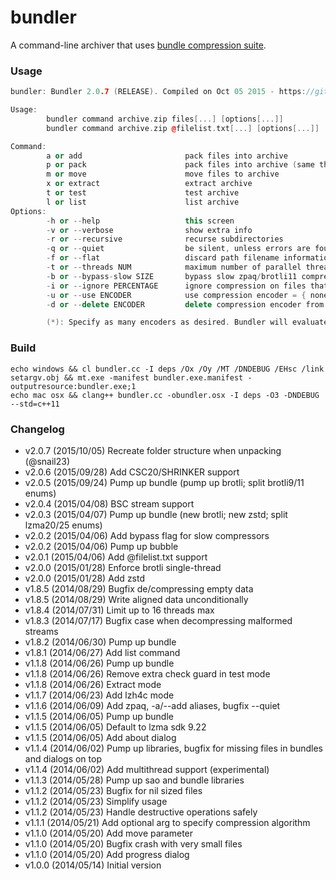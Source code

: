 bundler
=======

A command-line archiver that uses [bundle compression suite](https://github.com/r-lyeh/bundle).

### Usage
```c++
bundler: Bundler 2.0.7 (RELEASE). Compiled on Oct 05 2015 - https://github.com/r-lyeh/bundler

Usage:
        bundler command archive.zip files[...] [options[...]]
        bundler command archive.zip @filelist.txt[...] [options[...]]

Command:
        a or add                       pack files into archive
        p or pack                      pack files into archive (same than above)
        m or move                      move files to archive
        x or extract                   extract archive
        t or test                      test archive
        l or list                      list archive
Options:
        -h or --help                   this screen
        -v or --verbose                show extra info
        -r or --recursive              recurse subdirectories
        -q or --quiet                  be silent, unless errors are found
        -f or --flat                   discard path filename information, if using --pack or --move
        -t or --threads NUM            maximum number of parallel threads, if possible. defaults to 8 (threads)
        -b or --bypass-slow SIZE       bypass slow zpaq/brotli11 compressors on files larger than given size (in KiB). defaults to 0 (disabled)
        -i or --ignore PERCENTAGE      ignore compression on files that compress less than given treshold percentage. defaults to 95.0 (percent)
        -u or --use ENCODER            use compression encoder = { none, all, lz4f, lzma20 (default), lzip, lzma25, deflate, shoco, zpaq, lz4, brotli9, zstd, bsc, brotli11, shrinker, csc20 } (*)
        -d or --delete ENCODER         delete compression encoder from useable list (useful after -u all)

        (*): Specify as many encoders as desired. Bundler will evaluate and choose the best compressor for each file.
```

### Build
```
echo windows && cl bundler.cc -I deps /Ox /Oy /MT /DNDEBUG /EHsc /link setargv.obj && mt.exe -manifest bundler.exe.manifest -outputresource:bundler.exe;1
echo mac osx && clang++ bundler.cc -obundler.osx -I deps -O3 -DNDEBUG --std=c++11
```

### Changelog
- v2.0.7 (2015/10/05) Recreate folder structure when unpacking (@snail23)
- v2.0.6 (2015/09/28) Add CSC20/SHRINKER support
- v2.0.5 (2015/09/24) Pump up bundle (pump up brotli; split brotli9/11 enums)
- v2.0.4 (2015/04/08) BSC stream support
- v2.0.3 (2015/04/07) Pump up bundle (new brotli; new zstd; split lzma20/25 enums)
- v2.0.2 (2015/04/06) Add bypass flag for slow compressors
- v2.0.2 (2015/04/06) Pump up bubble
- v2.0.1 (2015/04/06) Add @filelist.txt support
- v2.0.0 (2015/01/28) Enforce brotli single-thread
- v2.0.0 (2015/01/28) Add zstd 
- v1.8.5 (2014/08/29) Bugfix de/compressing empty data
- v1.8.5 (2014/08/29) Write aligned data unconditionally
- v1.8.4 (2014/07/31) Limit up to 16 threads max
- v1.8.3 (2014/07/17) Bugfix case when decompressing malformed streams
- v1.8.2 (2014/06/30) Pump up bundle
- v1.8.1 (2014/06/27) Add list command
- v1.1.8 (2014/06/26) Pump up bundle
- v1.1.8 (2014/06/26) Remove extra check guard in test mode
- v1.1.8 (2014/06/26) Extract mode
- v1.1.7 (2014/06/23) Add lzh4c mode
- v1.1.6 (2014/06/09) Add zpaq, -a/--add aliases, bugfix --quiet
- v1.1.5 (2014/06/05) Pump up bundle
- v1.1.5 (2014/06/05) Default to lzma sdk 9.22
- v1.1.5 (2014/06/05) Add about dialog 
- v1.1.4 (2014/06/02) Pump up libraries, bugfix for missing files in bundles and dialogs on top
- v1.1.4 (2014/06/02) Add multithread support (experimental)
- v1.1.3 (2014/05/28) Pump up sao and bundle libraries
- v1.1.2 (2014/05/23) Bugfix for nil sized files
- v1.1.2 (2014/05/23) Simplify usage
- v1.1.2 (2014/05/23) Handle destructive operations safely
- v1.1.1 (2014/05/21) Add optional arg to specify compression algorithm
- v1.1.0 (2014/05/20) Add move parameter
- v1.1.0 (2014/05/20) Bugfix crash with very small files
- v1.1.0 (2014/05/20) Add progress dialog
- v1.0.0 (2014/05/14) Initial version
